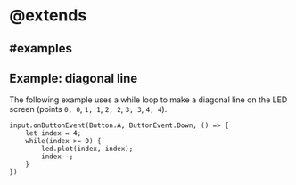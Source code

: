 # @extends

## #examples

## Example: diagonal line

The following example uses a while loop to make a diagonal line on the LED screen (points `0, 0`, `1, 1`, `2, 2`, `3, 3`, `4, 4`).

```blocks
input.onButtonEvent(Button.A, ButtonEvent.Down, () => {
    let index = 4;
    while(index >= 0) {
        led.plot(index, index);
        index--;
    }
})
```
